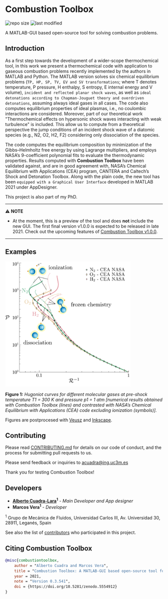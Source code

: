 # Combustion Toolbox
![repo size](https://img.shields.io/github/repo-size/AlbertoCuadra/combustion_toolbox) ![last modified](https://img.shields.io/github/last-commit/AlbertoCuadra/combustion_toolbox)

A MATLAB-GUI based open-source tool for solving combustion problems.

<!-- Website: https://combustiontoolbox.netlify.app/ -->


## Introduction
As a first step towards the development of a wider-scope thermochemical tool, in this work we present a thermochemical code with application to gaseous combustion problems recently implemented by the authors in MATLAB and Python. The MATLAB version solves six chemical equilibrium problems (`TP, HP, SP, TV, EV and SV transformations`; where T denotes temperature, P pressure, H enthalpy, S entropy, E internal energy and V volume), `incident and reflected planar shock waves`, as well as `ideal detonations according to Chapman-Jouguet theory and overdriven detonations`, assuming always ideal gases in all cases. The code also computes equilibrium properties of ideal plasmas, i.e., no coulombic interactions are considered. Moreover, part of our theoretical work "Thermochemical effects on hypersonic shock waves interacting with weak turbulence" is included. This allow us to compute from a theoretical perspective the jump conditions of an incident shock wave of a diatomic species (e.g., N2, O2, H2, F2) considering only dissociation of the species.

<!--
---
⚠️ **NOTE**

- At the moment, the Python version does not have all the capabilities that the MATLAB version has. I will continue with the development of this version adding all the remaining capabilities. I will also add a GUI using Qt6 and Pyside6.

---
-->

The code computes the equilibrium composition by minimization of the Gibbs–Helmholtz free energy by using Lagrange multipliers, and employs NASA’s 9-coefficient polynomial fits to evaluate the thermodynamic properties. Results computed with **Combustion Toolbox** have been validated against, and are in good agreement with, NASA’s Chemical Equilibrium with Applications (CEA) program, CANTERA and Caltech’s Shock and Detonation Toolbox. Along with the plain code, the new tool has been `equipped with a Graphical User Interface` developed in MATLAB 2021 under AppDesigner.

This project is also part of my PhD.

---
⚠️ **NOTE**

- At the moment, this is a preview of the tool and does **not** include the new GUI. The first final version v1.0.0 is expected to be released in late 2021. Check out the  upcoming features of [Combustion Toolbox v1.0.0](https://github.com/AlbertoCuadra/combustion_toolbox/projects/2).

---


## Examples

<img src="https://github.com/AlbertoCuadra/combustion_toolbox/blob/master/Validations/Hugoniot_benchmarking.svg" width="400">

**Figure 1:** *Hugoniot curves for different molecular gases at pre-shock temperature T1 = 300 K and pressure p1 = 1 atm \[numerical results obtained with Combustion Toolbox (lines) and contrasted with NASA’s Chemical Equilibrium with Applications (CEA) code excluding ionization (symbols)\].*

Figures are postprocesed with [Veusz](https://github.com/veusz/veusz) and [Inkscape](https://inkscape.org/). 
## Contributing

Please read [CONTRIBUTING.md](https://gist.github.com/PurpleBooth/b24679402957c63ec426) for details on our code of conduct, and the process for submitting pull requests to us.

Please send feedback or inquiries to [acuadra@ing.uc3m.es](mailto:acuadra@ing.uc3m.es)

Thank you for testing Combustion Toolbox!

## Developers

* **[Alberto Cuadra-Lara](https://albertocuadra.netlify.app/)<sup>1</sup>** - *Main Developer and App designer*
* **Marcos Vera<sup>1</sup>** - *Developer*

<sup>1</sup>  Grupo de Mecánica de Fluidos, Universidad Carlos III, Av. Universidad 30, 28911, Leganés, Spain

See also the list of [contributors](https://github.com/AlbertoCuadra/combustion_toolbox/blob/master/CONTRIBUTORS.md) who participated in this project.

## Citing Combustion Toolbox

```bibtex
@misc{combustiontoolbox,
    author = "Alberto Cuadra and Marcos Vera",
    title = "Combustion Toolbox: A MATLAB-GUI based open-source tool for solving combustion problems",
    year = 2021,
    note = "Version 0.3.541",
    doi = {https://doi.org/10.5281/zenodo.5554912}
}
```
